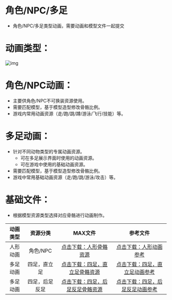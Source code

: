 # 角色/NPC/多足

- 角色/NPC/多足类型动画，需要动画和模型文件一起提交

# 动画类型：

![img](https://arkimg.ark.online/1730278649665-1.png)

# 角色/NPC动画：

- 主要供角色/NPC不可换装资源使用。
- 需要匹配模型，基于模型造型修改骨骼比例。
- 游戏内常用动画资源（走/跑/跳/蹲/游泳/飞行/技能）等。

# 多足动画：

- 针对不同动物类型的专属动画资源。
  - 可在多足展示界面时使用的动画资源。
  - 可在游戏中使用的基础动画资源。
- 需要匹配模型，基于模型造型修改骨骼比例。
- 游戏中常用基础动画资源（走/跑/跳/游泳/攻击）等。

# 基础文件：

- 根据模型资源类型选择对应骨骼进行动画制作。

| **动画类型** |  **资源分类**  |                         **MAX文件**                          |                         **参考文件**                         |
| :----------: | :------------: | :----------------------------------------------------------: | :----------------------------------------------------------: |
|   人形动画   |    角色/NPC    | [点击下载：人形骨骼资源](https://arkimg.ark.online/SK_Cartoon_V1_DefaultHuman_001_Skin.zip) | [点击下载：人形动画参考](https://arkimg.ark.online/A_Cartoon_V1_DefaultHuman_001_Run.rar) |
|   多足动画   |  四足，直立足  | [点击下载：四足，直立足骨骼资源](https://arkimg.ark.online/SK_MS_Fourfoot_01_Skeleton.rar) | [点击下载：四足，直立足动画参考](https://arkimg.ark.online/A_MS_Bear_Run_00001h47q1.rar) |
|   多足动画   | 四足，后足反足 | [点击下载：四足，后足反足骨骼资源](https://arkimg.ark.online/SK_MS_Fourfoot_02_Skeleton.rar) | [点击下载：四足，后足反足动画参考](https://arkimg.ark.online/A_MS_Cat_Run_00001h47q1.rar) |